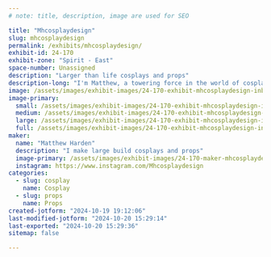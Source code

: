 ```yaml
---
# note: title, description, image are used for SEO

title: "Mhcosplaydesign"
slug: mhcosplaydesign
permalink: /exhibits/mhcosplaydesign/
exhibit-id: 24-170
exhibit-zone: "Spirit - East"
space-number: Unassigned
description: "Larger than life cosplays and props"
description-long: "I'm Matthew, a towering force in the world of cosplay and prop making. With a passion for bringing larger-than-life characters to reality, I've mastered the art of giant builds, captivating audiences with intricately crafted costumes and props that defy imagination. I've embodied iconic characters like Nasus, Renekton, Mordekaiser, and Swain from League of Legends, earning recognition as a cosplay virtuoso. My exceptional talent has been recognized with prestigious accolades, including winning Best in Show and Best Masters six years in a row at the Florida Supercon, cementing my status as a true innovator in the cosplay community. Beyond the conventions, I'm a dedicated elementary and middle school teacher, seamlessly blending the worlds of music and technology in the classroom. Whether crafting epic cosplays or inspiring young minds, I strive to leave an indelible mark on both the cosplay stage and the educational realm."
image: /assets/images/exhibit-images/24-170-exhibit-mhcosplaydesign-inbound3551356775633847677-large.jpg
image-primary: 
  small: /assets/images/exhibit-images/24-170-exhibit-mhcosplaydesign-inbound3551356775633847677-small.jpg
  medium: /assets/images/exhibit-images/24-170-exhibit-mhcosplaydesign-inbound3551356775633847677-medium.jpg
  large: /assets/images/exhibit-images/24-170-exhibit-mhcosplaydesign-inbound3551356775633847677-large.jpg
  full: /assets/images/exhibit-images/24-170-exhibit-mhcosplaydesign-inbound3551356775633847677-full.jpg
maker: 
  name: "Matthew Harden"
  description: "I make large build cosplays and props"
  image-primary: /assets/images/exhibit-images/24-170-maker-mhcosplaydesign-inbound7852636485270038047-medium.jpg
  instagram: https://www.instagram.com/Mhcosplaydesign
categories: 
  - slug: cosplay
    name: Cosplay
  - slug: props
    name: Props
created-jotform: "2024-10-19 19:12:06"
last-modified-jotform: "2024-10-20 15:29:14"
last-exported: "2024-10-20 15:29:36"
sitemap: false

---
```

